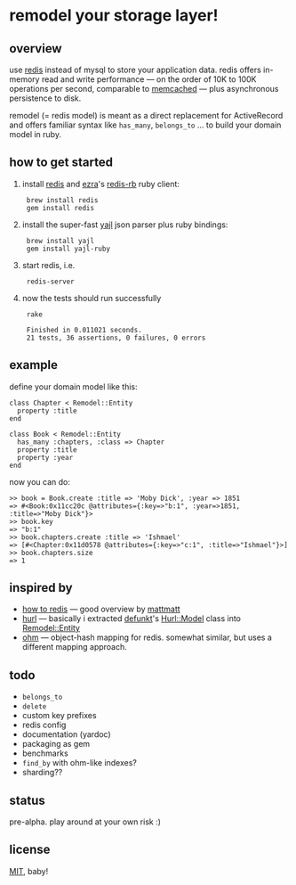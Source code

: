 # remodel your storage layer!


## overview

use [redis](http://github.com/antirez/redis) instead of mysql to store 
your application data. redis offers in-memory read and write performance &mdash;
on the order of 10K to 100K operations per second, comparable
to [memcached](http://memcached.org/) &mdash; plus asynchronous 
persistence to disk.

remodel (= redis model) is meant as a direct replacement for ActiveRecord and
offers familiar syntax like `has_many`, `belongs_to` ... to build
your domain model in ruby.


## how to get started

1. install [redis](http://github.com/antirez/redis) and [ezra](http://github.com/ezmobius)'s 
[redis-rb](http://github.com/ezmobius/redis-rb) ruby client:

		brew install redis
		gem install redis

2. install the super-fast [yajl](http://github.com/lloyd/yajl) json parser 
plus ruby bindings:

		brew install yajl
		gem install yajl-ruby

3. start redis, i.e.

		redis-server

4. now the tests should run successfully

		rake
	
		Finished in 0.011021 seconds.
		21 tests, 36 assertions, 0 failures, 0 errors


## example

define your domain model like this:

	class Chapter < Remodel::Entity
	  property :title
	end
	
	class Book < Remodel::Entity
	  has_many :chapters, :class => Chapter
	  property :title
	  property :year
	end
	
now you can do:

	>> book = Book.create :title => 'Moby Dick', :year => 1851
	=> #<Book:0x11cc20c @attributes={:key=>"b:1", :year=>1851, :title=>"Moby Dick"}>
	>> book.key
	=> "b:1"
	>> book.chapters.create :title => 'Ishmael'
	=> [#<Chapter:0x11d0578 @attributes={:key=>"c:1", :title=>"Ishmael"}>]
	>> book.chapters.size
	=> 1


## inspired by

* [how to redis](http://www.paperplanes.de/2009/10/30/how_to_redis.html) &mdash; good overview by [mattmatt](http://github.com/mattmatt)
* [hurl](http://github.com/defunkt/hurl) &mdash; basically i extracted [defunkt](http://github.com/defunkt)'s [Hurl::Model](http://github.com/defunkt/hurl/blob/master/models/model.rb) class into [Remodel::Entity](http://github.com/tlossen/remodel/blob/master/lib/remodel/entity.rb)
* [ohm](http://github.com/soveran/ohm) &mdash; object-hash mapping for redis. somewhat similar, but uses a different mapping approach.


## todo

* `belongs_to`
* `delete`
* custom key prefixes
* redis config
* documentation (yardoc)
* packaging as gem
* benchmarks
* `find_by` with ohm-like indexes?
* sharding??


## status

pre-alpha. play around at your own risk :)


## license

[MIT](http://github.com/tlossen/remodel/raw/master/LICENSE), baby!